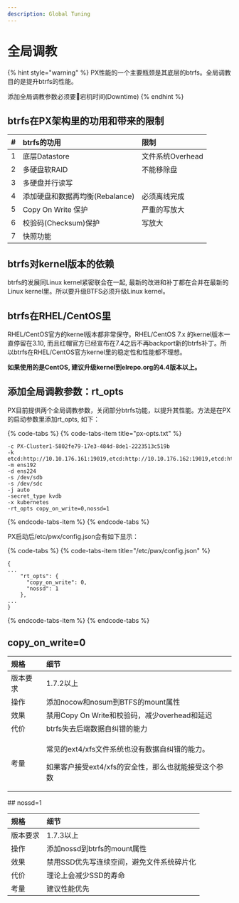 ```yaml
---
description: Global Tuning
---
```


# 全局调教

{% hint style="warning" %}
PX性能的一个主要瓶颈是其底层的btrfs。全局调教目的是提升btrfs的性能。 

添加全局调教参数必须要宕机时间\(Downtime\)
{% endhint %}

## btrfs在PX架构里的功用和带来的限制

| \# | btrfs的功用 | 限制 |
| :--- | :--- | :--- |
| 1 | 底层Datastore | 文件系统Overhead |
| 2 | 多硬盘软RAID | 不能移除盘 |
| 3 | 多硬盘并行读写 |  |
| 4 | 添加硬盘和数据再均衡\(Rebalance\) | 必须离线完成 |
| 5 | Copy On Write 保护 | 严重的写放大 |
| 6 | 校验码\(Checksum\)保护 | 写放大 |
| 7 | 快照功能 |  |

## btrfs对kernel版本的依赖

btrfs的发展同Linux kernel紧密联合在一起, 最新的改进和补丁都在合并在最新的Linux kernel里。所以要升级BTFS必须升级Linux kernel。

## btrfs在RHEL/CentOS里

RHEL/CentOS官方的kernel版本都非常保守。RHEL/CentOS 7.x 的kernel版本一直停留在3.10, 而且红帽官方已经宣布在7.4之后不再backport新的btrfs补丁。所以btrfs在RHEL/CentOS官方kernel里的稳定性和性能都不理想。

**如果使用的是CentOS, 建议升级kernel到elrepo.org的4.4版本以上。** 

## 添加全局调教参数：rt\_opts

PX目前提供两个全局调教参数，关闭部分btrfs功能，以提升其性能。方法是在PX的启动参数里添加rt\_opts, 如下：

{% code-tabs %}
{% code-tabs-item title="px-opts.txt" %}
```text
-c PX-Cluster1-5802fe79-17e3-484d-8de1-2223513c519b
-k etcd:http://10.10.176.161:19019,etcd:http://10.10.176.162:19019,etcd:http://10.10.176.163:19019
-m ens192
-d ens224
-s /dev/sdb
-s /dev/sdc
-j auto
-secret_type kvdb
-x kubernetes
-rt_opts copy_on_write=0,nossd=1
```
{% endcode-tabs-item %}
{% endcode-tabs %}

PX启动后/etc/pwx/config.json会有如下显示：

{% code-tabs %}
{% code-tabs-item title="/etc/pwx/config.json" %}
```text
{
...
    "rt_opts": {
      "copy_on_write": 0,
      "nossd": 1
    },
...
}
```
{% endcode-tabs-item %}
{% endcode-tabs %}

## copy\_on\_write=0

<table>
  <thead>
    <tr>
      <th style="text-align:left">&#x89C4;&#x683C;</th>
      <th style="text-align:left">&#x7EC6;&#x8282;</th>
    </tr>
  </thead>
  <tbody>
    <tr>
      <td style="text-align:left">&#x7248;&#x672C;&#x8981;&#x6C42;</td>
      <td style="text-align:left">1.7.2&#x4EE5;&#x4E0A;</td>
    </tr>
    <tr>
      <td style="text-align:left">&#x64CD;&#x4F5C;</td>
      <td style="text-align:left">&#x6DFB;&#x52A0;nocow&#x548C;nosum&#x5230;BTFS&#x7684;mount&#x5C5E;&#x6027;</td>
    </tr>
    <tr>
      <td style="text-align:left">&#x6548;&#x679C;</td>
      <td style="text-align:left">&#x7981;&#x7528;Copy On Write&#x548C;&#x6821;&#x9A8C;&#x7801;&#xFF0C;&#x51CF;&#x5C11;overhead&#x548C;&#x5EF6;&#x8FDF;</td>
    </tr>
    <tr>
      <td style="text-align:left">&#x4EE3;&#x4EF7;</td>
      <td style="text-align:left">btrfs&#x5931;&#x53BB;&#x540E;&#x7AEF;&#x6570;&#x636E;&#x81EA;&#x7EA0;&#x9519;&#x7684;&#x80FD;&#x529B;</td>
    </tr>
    <tr>
      <td style="text-align:left">&#x8003;&#x91CF;</td>
      <td style="text-align:left">
        <p>&#x5E38;&#x89C1;&#x7684;ext4/xfs&#x6587;&#x4EF6;&#x7CFB;&#x7EDF;&#x4E5F;&#x6CA1;&#x6709;&#x6570;&#x636E;&#x81EA;&#x7EA0;&#x9519;&#x7684;&#x80FD;&#x529B;&#x3002;</p>
        <p>&#x5982;&#x679C;&#x5BA2;&#x6237;&#x63A5;&#x53D7;ext4/xfs&#x7684;&#x5B89;&#x5168;&#x6027;&#xFF0C;&#x90A3;&#x4E48;&#x4E5F;&#x5C31;&#x80FD;&#x63A5;&#x53D7;&#x8FD9;&#x4E2A;&#x53C2;&#x6570;</p>
      </td>
    </tr>
  </tbody>
</table>## nossd=1

| 规格 | 细节 |
| :--- | :--- |
| 版本要求 | 1.7.3以上 |
| 操作 | 添加nossd到btrfs的mount属性 |
| 效果 | 禁用SSD优先写连续空间，避免文件系统碎片化 |
| 代价 | 理论上会减少SSD的寿命 |
| 考量 | 建议性能优先 |

 

